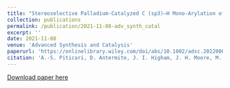 ```yaml
---
title: "Stereoselective Palladium-Catalyzed C (sp3)–H Mono-Arylation of Piperidines and Tetrahydropyrans with a C (4) Directing Group"
collection: publications
permalink: /publication/2021-11-08-adv_synth_catal
excerpt: ''
date: 2021-11-08
venue: 'Advanced Synthesis and Catalysis'
paperurl: 'https://onlinelibrary.wiley.com/doi/abs/10.1002/adsc.202200030'
citation: 'A.-S. Piticari, D. Antermite, J. I. Higham, J. H. Moore, M. P. Webster, J. A. Bull, Adv. Synth. Catal. 2022, 364, 1488.'
---
```

[Download paper here](https://onlinelibrary.wiley.com/doi/abs/10.1002/adsc.202200030')
